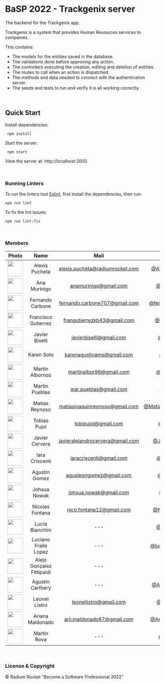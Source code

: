 # BaSP 2022 - Trackgenix server

The backend for the Trackgenix app.

Trackgenix is a system that provides Human Resources services to companies.

This contains: 
- The models for the entities saved in the database.
- The validations done before approving any action.
- The controllers executing the creation, editing and deletion of entities.
- The routes to call when an action is dispatched.
- The methods and data needed to connect with the authentication server.
- The seeds and tests to run and verify it is all working correctly.

<br>

## Quick Start

Install dependencies:

```console
 npm install
```

Start the server:

```console
 npm start
```

 View the server at: http://localhost:3000

<br>

 ### Running Linters

To run the linters tool [Eslint](https://eslint.org/), first install the dependencies, then run:

```console
npm run lint
```

To fix the lint issues:

```console
npm run lint:fix
```

<br>

### Members

|                                          Photo                                           |           Name            |               Mail               |                              Github                              |
| :--------------------------------------------------------------------------------------: | :-----------------------: | :------------------------------: | :--------------------------------------------------------------: |
|   <img src="https://avatars.githubusercontent.com/u/77452441" height="50" width="50">    |      Alexis Pucheta       | alexis.pucheta@radiumrocket.com  |      [@AlexisPuchetaRR](https://github.com/AlexisPuchetaRR)      |
|   <img src="https://avatars.githubusercontent.com/u/91098065" height="50" width="50">    |       Ana Murinigo        |      anamurinigo@gmail.com       |          [@AnaMurinigo](https://github.com/anamurinigo)          |
|   <img src="https://avatars.githubusercontent.com/u/97858763" height="50" width="50">    |     Fernando Carbone      |  fernando.carbone707@gmail.com   |     [@fernandocarbone1](https://github.com/fernandocarbone1)     |
|   <img src="https://avatars.githubusercontent.com/u/55754815" height="50" width="50">    |    Francisco Gutierrez    |   frangutierrezkb43@gmail.com    |        [@FranGutierrez](https://github.com/FranGutierrez)        |
|   <img src="https://avatars.githubusercontent.com/u/101212526" height="50" width="50">   |      Javier Biselli       |     javierbiselli@gmail.com      |        [@javierbiselli](https://github.com/javierbiselli)        |
|   <img src="https://avatars.githubusercontent.com/u/101274200" height="50" width="50">   |        Karen Soto         |    karenagustinams@gmail.com     |             [@karu-ams](https://github.com/karu-ams)             |
|   <img src="https://avatars.githubusercontent.com/u/65975219" height="50" width="50">    |      Martin Albornoz      |     martinalbor96@gmail.com      |         [@martinalbrnz](https://github.com/martinalbrnz)         |
|   <img src="https://avatars.githubusercontent.com/u/101277788" height="50" width="50">   |      Martin Pueblas       |      war.pueblas@gmail.com       |             [@mpueblas](https://github.com/mpueblas)             |
|   <img src="https://avatars.githubusercontent.com/u/101222934" height="50" width="50">   |      Matias Reynoso       |  matiasjoaquinreynoso@gmail.com  | [@MatiasJoaquinReynoso](https://github.com/MatiasJoaquinReynoso) |
|   <img src="https://avatars.githubusercontent.com/u/101268743" height="50" width="50">   |       Tobias Pujol        |       tobipujol@gmail.com        |          [@tobiaspujol](https://github.com/tobiaspujol)          |
| <img src="https://avatars.githubusercontent.com/u/63616157?v=4" height="50" width="50">  |      Javier Cervera       | javieralejandrocervera@gmail.com |       [@Javier-Cervera](https://github.com/Javier-Cervera)       |
| <img src="https://avatars.githubusercontent.com/u/99230234?v=4" height="50" width="50">  |      Iara Criscenti       |     iaracriscenti@gmail.com      |        [@iaracriscenti](https://github.com/iaracriscenti)        |
| <img src="https://avatars.githubusercontent.com/u/98777077?v=4" height="50" width="50">  |       Agustin Gomez       |     agusleongomez@gmail.com      |           [@agusting19](https://github.com/agusting19)           |
| <img src="https://avatars.githubusercontent.com/u/101274948?v=4" height="50" width="50"> |       Johsua Nowak        |      johsua.nowak@gmail.com      |             [@Johsua30](https://github.com/Johsua30)             |
| <img src="https://avatars.githubusercontent.com/u/94578945?v=4" height="50" width="50">  |      Nicolas Fontana      |     nico.fontana12@gmail.com     |       [@NicolasFontana](https://github.com/NicolasFontana)       |
| <img src="https://avatars.githubusercontent.com/u/101265774?v=4" height="50" width="50"> |      Lucía Bianchini      |               ---                |        [@LuliBianchini](https://github.com/LuliBianchini)        |
| <img src="https://avatars.githubusercontent.com/u/94138652?v=4" height="50" width="50">  |   Luciano Fraile Lopez    |               ---                |   [@lucianofrailelopez](https://github.com/lucianofrailelopez)   |
| <img src="https://avatars.githubusercontent.com/u/96153090?v=4" height="50" width="50">  | Alejo Gonzalez Fittipaldi |               ---                |              [@AlejoGF](https://github.com/AlejoGF)              |
| <img src="https://avatars.githubusercontent.com/u/80485434?v=4" height="50" width="50">  |     Agustin Carthery      |               ---                |      [@AgustinCarthery](https://github.com/AgustinCarthery)      |
| <img src="https://avatars.githubusercontent.com/u/101256186?v=4" height="50" width="50"> |       Leonel Listro       |      leonellistro@gmail.com      |         [@LeonelListro](https://github.com/LeonelListro)         |
| <img src="https://avatars.githubusercontent.com/u/101216228?v=4" height="50" width="50"> |     Ariana Maldonado      |    arii.maldonado97@gmail.com    |      [@ArianaMaldonado](https://github.com/ArianaMaldonado)      |
| <img src="https://avatars.githubusercontent.com/u/101287875?v=4" height="50" width="50"> |        Martín Rova        |               ---                |           [@tinchorova](https://github.com/tinchorova)           |




<br>

### License & Copyright

© Radium Rocket "Become a Software Professional 2022"